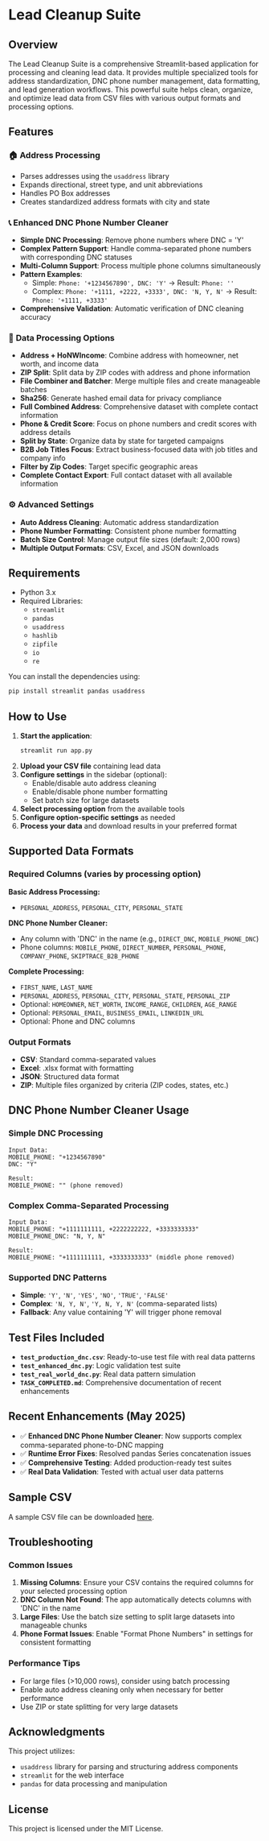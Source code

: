 # Lead Cleanup Suite

## Overview
The Lead Cleanup Suite is a comprehensive Streamlit-based application for processing and cleaning lead data. It provides multiple specialized tools for address standardization, DNC phone number management, data formatting, and lead generation workflows. This powerful suite helps clean, organize, and optimize lead data from CSV files with various output formats and processing options.

## Features

### 🏠 **Address Processing**
- Parses addresses using the `usaddress` library
- Expands directional, street type, and unit abbreviations
- Handles PO Box addresses
- Creates standardized address formats with city and state

### 📞 **Enhanced DNC Phone Number Cleaner**
- **Simple DNC Processing**: Remove phone numbers where DNC = 'Y'
- **Complex Pattern Support**: Handle comma-separated phone numbers with corresponding DNC statuses
- **Multi-Column Support**: Process multiple phone columns simultaneously
- **Pattern Examples**:
  - Simple: `Phone: '+1234567890', DNC: 'Y'` → Result: `Phone: ''`
  - Complex: `Phone: '+1111, +2222, +3333', DNC: 'N, Y, N'` → Result: `Phone: '+1111, +3333'`
- **Comprehensive Validation**: Automatic verification of DNC cleaning accuracy

### 🔧 **Data Processing Options**
- **Address + HoNWIncome**: Combine address with homeowner, net worth, and income data
- **ZIP Split**: Split data by ZIP codes with address and phone information
- **File Combiner and Batcher**: Merge multiple files and create manageable batches
- **Sha256**: Generate hashed email data for privacy compliance
- **Full Combined Address**: Comprehensive dataset with complete contact information
- **Phone & Credit Score**: Focus on phone numbers and credit scores with address details
- **Split by State**: Organize data by state for targeted campaigns
- **B2B Job Titles Focus**: Extract business-focused data with job titles and company info
- **Filter by Zip Codes**: Target specific geographic areas
- **Complete Contact Export**: Full contact dataset with all available information

### ⚙️ **Advanced Settings**
- **Auto Address Cleaning**: Automatic address standardization
- **Phone Number Formatting**: Consistent phone number formatting
- **Batch Size Control**: Manage output file sizes (default: 2,000 rows)
- **Multiple Output Formats**: CSV, Excel, and JSON downloads

## Requirements
- Python 3.x
- Required Libraries:
  - `streamlit`
  - `pandas` 
  - `usaddress`
  - `hashlib`
  - `zipfile`
  - `io`
  - `re`

You can install the dependencies using:
```bash
pip install streamlit pandas usaddress
```

## How to Use
1. **Start the application**:
   ```bash
   streamlit run app.py
   ```
2. **Upload your CSV file** containing lead data
3. **Configure settings** in the sidebar (optional):
   - Enable/disable auto address cleaning
   - Enable/disable phone number formatting  
   - Set batch size for large datasets
4. **Select processing option** from the available tools
5. **Configure option-specific settings** as needed
6. **Process your data** and download results in your preferred format

## Supported Data Formats

### Required Columns (varies by processing option)
**Basic Address Processing:**
- `PERSONAL_ADDRESS`, `PERSONAL_CITY`, `PERSONAL_STATE`

**DNC Phone Number Cleaner:**
- Any column with 'DNC' in the name (e.g., `DIRECT_DNC`, `MOBILE_PHONE_DNC`)
- Phone columns: `MOBILE_PHONE`, `DIRECT_NUMBER`, `PERSONAL_PHONE`, `COMPANY_PHONE`, `SKIPTRACE_B2B_PHONE`

**Complete Processing:**
- `FIRST_NAME`, `LAST_NAME`
- `PERSONAL_ADDRESS`, `PERSONAL_CITY`, `PERSONAL_STATE`, `PERSONAL_ZIP`
- Optional: `HOMEOWNER`, `NET_WORTH`, `INCOME_RANGE`, `CHILDREN`, `AGE_RANGE`
- Optional: `PERSONAL_EMAIL`, `BUSINESS_EMAIL`, `LINKEDIN_URL`
- Optional: Phone and DNC columns

### Output Formats
- **CSV**: Standard comma-separated values
- **Excel**: .xlsx format with formatting
- **JSON**: Structured data format
- **ZIP**: Multiple files organized by criteria (ZIP codes, states, etc.)

## DNC Phone Number Cleaner Usage

### Simple DNC Processing
```
Input Data:
MOBILE_PHONE: "+1234567890"
DNC: "Y"

Result:
MOBILE_PHONE: "" (phone removed)
```

### Complex Comma-Separated Processing  
```
Input Data:
MOBILE_PHONE: "+1111111111, +2222222222, +3333333333"
MOBILE_PHONE_DNC: "N, Y, N"

Result: 
MOBILE_PHONE: "+1111111111, +3333333333" (middle phone removed)
```

### Supported DNC Patterns
- **Simple**: `'Y'`, `'N'`, `'YES'`, `'NO'`, `'TRUE'`, `'FALSE'`
- **Complex**: `'N, Y, N'`, `'Y, N, Y, N'` (comma-separated lists)
- **Fallback**: Any value containing 'Y' will trigger phone removal

## Test Files Included
- **`test_production_dnc.csv`**: Ready-to-use test file with real data patterns
- **`test_enhanced_dnc.py`**: Logic validation test suite  
- **`test_real_world_dnc.py`**: Real data pattern simulation
- **`TASK_COMPLETED.md`**: Comprehensive documentation of recent enhancements

## Recent Enhancements (May 2025)
- ✅ **Enhanced DNC Phone Number Cleaner**: Now supports complex comma-separated phone-to-DNC mapping
- ✅ **Runtime Error Fixes**: Resolved pandas Series concatenation issues
- ✅ **Comprehensive Testing**: Added production-ready test suites
- ✅ **Real Data Validation**: Tested with actual user data patterns

## Sample CSV
A sample CSV file can be downloaded [here](https://drive.google.com/file/d/19CdaLPNq7SUY1ROx0RgLdFD9gQI9JrSh/view?usp=sharing).

## Troubleshooting

### Common Issues
1. **Missing Columns**: Ensure your CSV contains the required columns for your selected processing option
2. **DNC Column Not Found**: The app automatically detects columns with 'DNC' in the name
3. **Large Files**: Use the batch size setting to split large datasets into manageable chunks
4. **Phone Format Issues**: Enable "Format Phone Numbers" in settings for consistent formatting

### Performance Tips
- For large files (>10,000 rows), consider using batch processing
- Enable auto address cleaning only when necessary for better performance
- Use ZIP or state splitting for very large datasets

## Acknowledgments
This project utilizes:
- `usaddress` library for parsing and structuring address components
- `streamlit` for the web interface
- `pandas` for data processing and manipulation

## License
This project is licensed under the MIT License.


